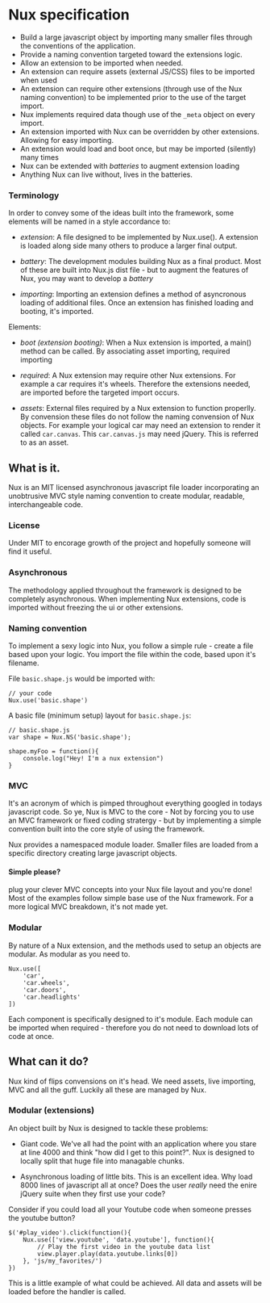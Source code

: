 # Nux specification

+ Build a large javascript object by importing many smaller files through the conventions of the application.
+ Provide a naming convention targeted toward the extensions logic.
+ Allow an extension to be imported when needed.
+ An extension can require assets (external JS/CSS) files to be imported when used
+ An extension can require other extensions (through use of the Nux naming convention) to be implemented prior to the use of the target import.
+ Nux implements required data though use of the `_meta` object on every import.
+ An extension imported with Nux can be overridden by other extensions. Allowing for easy importing.
+ An extension would load and boot once, but may be imported (silently) many times
+ Nux can be extended with _batteries_ to augment extension loading
+ Anything Nux can live without, lives in the batteries.

### Terminology

In order to convey some of the ideas built into the framework, some elements will be named in a style accordance to:

+ *extension*: A file designed to be implemented by Nux.use(). A extension is loaded along side many others to produce a larger final output.

+ *battery*: The development modules building Nux as a final product. Most of these are built into Nux.js dist file - but to augment the features of Nux, you may want to develop a _battery_

+ *importing*: Importing an extension defines a method of asyncronous loading of additional files. Once an extension has finished loading and booting, it's imported.

Elements:

+ *boot (extension booting)*: When a Nux extension is imported, a main() method can be called. By associating asset importing, required importing

+ *required*: A Nux extension may require other Nux extensions. For example a car requires it's wheels. Therefore the extensions needed, are imported before the targeted import occurs.

+ *assets*: External files required by a Nux extension to function properlly. By convension these files do not follow the naming convension of Nux objects.
For example your logical car may need an extension to render it called `car.canvas`. This `car.canvas.js` may need jQuery. This is referred to as an asset.

## What is it.

Nux is an MIT licensed asynchronous javascript file loader incorporating an unobtrusive MVC style naming convention to create modular, readable, interchangeable code.

### License

Under MIT to encorage growth of the project and hopefully someone will find it useful. 

### Asynchronous

The methodology applied throughout the framework is designed to be completely asynchronous. When implementing Nux extensions, code is imported without freezing the ui or other extensions. 

### Naming convention

To implement a sexy logic into Nux, you follow a simple rule - create a file based upon your logic. You import the file within the code, based upon it's filename. 

File `basic.shape.js` would be imported with:
	
	// your code
	Nux.use('basic.shape')

A basic file (minimum setup) layout for `basic.shape.js`:
	
	// basic.shape.js
	var shape = Nux.NS('basic.shape');
	
	shape.myFoo = function(){
		console.log("Hey! I'm a nux extension")
	}

### MVC

It's an acronym of which is pimped throughout everything googled in todays javascript code. So ye, Nux is MVC to the core - Not by forcing you to use an MVC framework or fixed coding stratergy - but by implementing a simple convention built into the core style of using the framework. 

Nux provides a namespaced module loader. Smaller files are loaded from a specific directory creating large javascript objects.

#### Simple please?

plug your clever MVC concepts into your Nux file layout and you're done! 
Most of the examples follow simple base use of the Nux framework. For a more logical MVC breakdown, it's not made yet.

### Modular

By nature of a Nux extension, and the methods used to setup an objects are modular. As modular as you need to.

    Nux.use([
        'car',
        'car.wheels',
        'car.doors',
        'car.headlights'
    ])

Each component is specifically designed to it's module. Each module can be imported when required - therefore you do not need to download lots of code at once.

## What can it do?

Nux kind of flips convensions on it's head. We need assets, live importing, MVC and all the guff. Luckily all these are managed by Nux.

### Modular (extensions)

An object built by Nux is designed to tackle these problems:

+ Giant code.
We've all had the point with an application where you stare at line 4000 and think "how did I get to this point?". Nux is designed to locally split that huge file into managable chunks. 

+ Asynchronous loading of little bits.
This is an excellent idea. Why load 8000 lines of javascript all at once? Does the user _really_ need the enire jQuery suite when they first use your code?

Consider if you could load all your Youtube code when someone presses the youtube button?

    $('#play_video').click(function(){
        Nux.use(['view.youtube', 'data.youtube'], function(){
            // Play the first video in the youtube data list
            view.player.play(data.youtube.links[0])
        }, 'js/my_favorites/')
    })

This is a little example of what could be achieved. All data and assets will be loaded before the handler is called.

